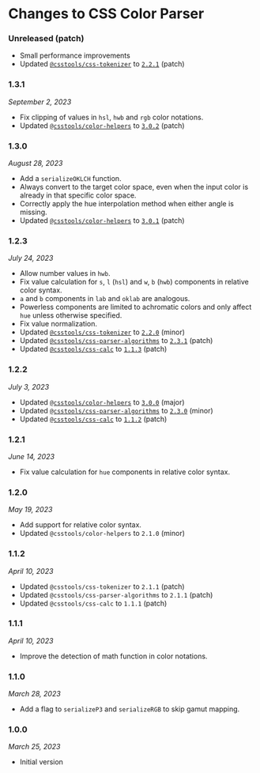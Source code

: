 # Changes to CSS Color Parser

### Unreleased (patch)

- Small performance improvements
- Updated [`@csstools/css-tokenizer`](https://github.com/csstools/postcss-plugins/tree/main/packages/css-tokenizer) to [`2.2.1`](https://github.com/csstools/postcss-plugins/tree/main/packages/css-tokenizer/CHANGELOG.md#221) (patch)

### 1.3.1

_September 2, 2023_

- Fix clipping of values in `hsl`, `hwb` and `rgb` color notations.
- Updated [`@csstools/color-helpers`](https://github.com/csstools/postcss-plugins/tree/main/packages/color-helpers) to [`3.0.2`](https://github.com/csstools/postcss-plugins/tree/main/packages/color-helpers/CHANGELOG.md#302) (patch)

### 1.3.0

_August 28, 2023_

- Add a `serializeOKLCH` function.
- Always convert to the target color space, even when the input color is already in that specific color space.
- Correctly apply the hue interpolation method when either angle is missing.
- Updated [`@csstools/color-helpers`](https://github.com/csstools/postcss-plugins/tree/main/packages/color-helpers) to [`3.0.1`](https://github.com/csstools/postcss-plugins/tree/main/packages/color-helpers/CHANGELOG.md#301) (patch)

### 1.2.3

_July 24, 2023_ 

- Allow number values in `hwb`.
- Fix value calculation for `s`, `l` (`hsl`) and `w`, `b` (`hwb`) components in relative color syntax.
- `a` and `b` components in `lab` and `oklab` are analogous.
- Powerless components are limited to achromatic colors and only affect `hue` unless otherwise specified.
- Fix value normalization.
- Updated [`@csstools/css-tokenizer`](https://github.com/csstools/postcss-plugins/tree/main/packages/css-tokenizer) to [`2.2.0`](https://github.com/csstools/postcss-plugins/tree/main/packages/css-tokenizer/CHANGELOG.md#220) (minor)
- Updated [`@csstools/css-parser-algorithms`](https://github.com/csstools/postcss-plugins/tree/main/packages/css-parser-algorithms) to [`2.3.1`](https://github.com/csstools/postcss-plugins/tree/main/packages/css-parser-algorithms/CHANGELOG.md#231) (patch)
- Updated [`@csstools/css-calc`](https://github.com/csstools/postcss-plugins/tree/main/packages/css-calc) to [`1.1.3`](https://github.com/csstools/postcss-plugins/tree/main/packages/css-calc/CHANGELOG.md#113) (patch)

### 1.2.2

_July 3, 2023_

- Updated [`@csstools/color-helpers`](https://github.com/csstools/postcss-plugins/tree/main/packages/color-helpers) to [`3.0.0`](https://github.com/csstools/postcss-plugins/tree/main/packages/color-helpers/CHANGELOG.md#300) (major)
- Updated [`@csstools/css-parser-algorithms`](https://github.com/csstools/postcss-plugins/tree/main/packages/css-parser-algorithms) to [`2.3.0`](https://github.com/csstools/postcss-plugins/tree/main/packages/css-parser-algorithms/CHANGELOG.md#230) (minor)
- Updated [`@csstools/css-calc`](https://github.com/csstools/postcss-plugins/tree/main/packages/css-calc) to [`1.1.2`](https://github.com/csstools/postcss-plugins/tree/main/packages/css-calc/CHANGELOG.md#112) (patch)

### 1.2.1

_June 14, 2023_

- Fix value calculation for `hue` components in relative color syntax.

### 1.2.0

_May 19, 2023_

- Add support for relative color syntax.
- Updated `@csstools/color-helpers` to `2.1.0` (minor)

### 1.1.2

_April 10, 2023_

- Updated `@csstools/css-tokenizer` to `2.1.1` (patch)
- Updated `@csstools/css-parser-algorithms` to `2.1.1` (patch)
- Updated `@csstools/css-calc` to `1.1.1` (patch)

### 1.1.1

_April 10, 2023_

- Improve the detection of math function in color notations.

### 1.1.0

_March 28, 2023_

- Add a flag to `serializeP3` and `serializeRGB` to skip gamut mapping.

### 1.0.0

_March 25, 2023_

- Initial version
